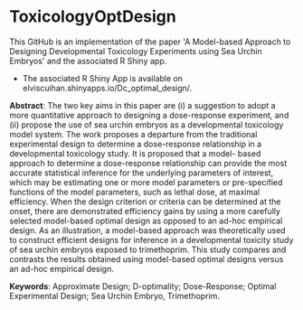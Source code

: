 # ToxicologyOptDesign
This GitHub is an implementation of the paper 'A Model-based Approach to Designing Developmental Toxicology Experiments using Sea Urchin Embryos' and the associated R Shiny app.

- The associated R Shiny App is available on elviscuihan.shinyapps.io/Dc_optimal_design/.

**Abstract**: The two key aims in this paper are (i) a suggestion to adopt a more quantitative approach to designing a dose-response experiment, and (ii) propose the use of sea urchin embryos as a developmental toxicology model system.  The work proposes a departure from the traditional experimental design to determine a dose-response relationship in a developmental toxicology study. It is proposed that a model- based approach to determine a dose-response relationship can provide the most accurate statistical inference for the underlying parameters of interest, which may be estimating one or more model parameters or pre-specified functions of the model parameters, such as lethal dose, at maximal efficiency.  When the design criterion or criteria can be determined at the onset, there are demonstrated efficiency gains by using a more carefully selected model-based optimal design as opposed to an ad-hoc empirical design.  As an illustration, a model-based approach was theoretically used to construct efficient designs for inference in a developmental toxicity study of sea urchin embryos exposed to trimethoprim. This study compares and contrasts the results obtained using model-based optimal designs versus an ad-hoc empirical design.

**Keywords**: Approximate Design; D-optimality; Dose-Response; Optimal Experimental Design; Sea Urchin Embryo, Trimethoprim.
